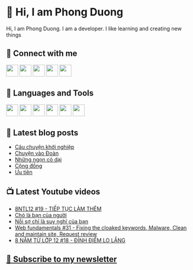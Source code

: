 # 👋 Hi, I am Phong Duong

Hi, I am Phong Duong. I am a developer. I like learning and creating new things

## 🔗 Connect with me
[<img height="32" width="32" src="https://cdn.jsdelivr.net/npm/simple-icons@v3/icons/youtube.svg" />](https://www.youtube.com/channel/UCXykqt3V2-9bYXKWZRcH0rA)
[<img height="32" width="32" src="https://cdn.jsdelivr.net/npm/simple-icons@v3/icons/instagram.svg" />](https://www.instagram.com/phongduonglh)
[<img height="32" width="32" src="https://cdn.jsdelivr.net/npm/simple-icons@v3/icons/twitter.svg" />](https://twitter.com/phongduonglh)
[<img height="32" width="32" src="https://cdn.jsdelivr.net/npm/simple-icons@v3/icons/facebook.svg" />](https://www.facebook.com/phongduonglh)
[<img height="32" width="32" src="https://cdn.jsdelivr.net/npm/simple-icons@v3/icons/linkedin.svg" />](https://www.linkedin.com/in/phongduonglh)

## 🧰 Languages and Tools

[<img height="32" width="32" src="https://cdn.jsdelivr.net/npm/simple-icons@v3/icons/javascript.svg" />](javascript)
[<img height="32" width="32" src="https://cdn.jsdelivr.net/npm/simple-icons@v3/icons/html5.svg" />](html5)
[<img height="32" width="32" src="https://cdn.jsdelivr.net/npm/simple-icons@v3/icons/css3.svg" />](css3)
[<img height="32" width="32" src="https://cdn.jsdelivr.net/npm/simple-icons@v3/icons/node-dot-js.svg" />](nodejs)
[<img height="32" width="32" src="https://cdn.jsdelivr.net/npm/simple-icons@v3/icons/react.svg" />](react)
[<img height="32" width="32" src="https://cdn.jsdelivr.net/npm/simple-icons@v3/icons/vue-dot-js.svg" />](vue)

## 📝 Latest blog posts

<!-- BLOG-POST-LIST:START -->
- [Câu chuyện khởi nghiệp](https://phongduong.dev/blog/2021/05/cau-chuyen-khoi-nghiep/)
- [Chuyện vào Đoàn](https://phongduong.dev/blog/2021/05/chuyen-vao-doan/)
- [Những ngọn cỏ dại](https://phongduong.dev/blog/2021/05/nhung-ngon-co-dai/)
- [Cộng đồng](https://phongduong.dev/blog/2021/05/cong-dong/)
- [Ưu tiên](https://phongduong.dev/blog/2021/05/uu-tien/)
<!-- BLOG-POST-LIST:END -->

## 📺 Latest Youtube videos

<!-- YOUTUBE-VIDEO-LIST:START -->
- [8NTL12 #19 - TIẾP TỤC LÀM THÊM](https://www.youtube.com/watch?v=lg7hO3YLmEM)
- [Chó là bạn của người](https://www.youtube.com/watch?v=uPj9dg8RARo)
- [Nỗi sợ chỉ là suy nghĩ của bạn](https://www.youtube.com/watch?v=WaIA77dt5-A)
- [Web fundamentals #31 - Fixing the cloaked keywords, Malware, Clean and maintain site, Request review](https://www.youtube.com/watch?v=GriUv4a2mlc)
- [8 NĂM TỪ LỚP 12 #18 - ĐỈNH ĐIỂM LO LẮNG](https://www.youtube.com/watch?v=bcpYfylw0jw)
<!-- YOUTUBE-VIDEO-LIST:END -->

## [💌 Subscribe to my newsletter](https://koogio.substack.com/)
